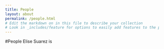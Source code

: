 ```yaml
---
title: People
layout: about
permalink: /people.html
# Edit the markdown on in this file to describe your collection
# Look in _includes/feature for options to easily add features to the page
---
```

#People
Elise Suarez is
